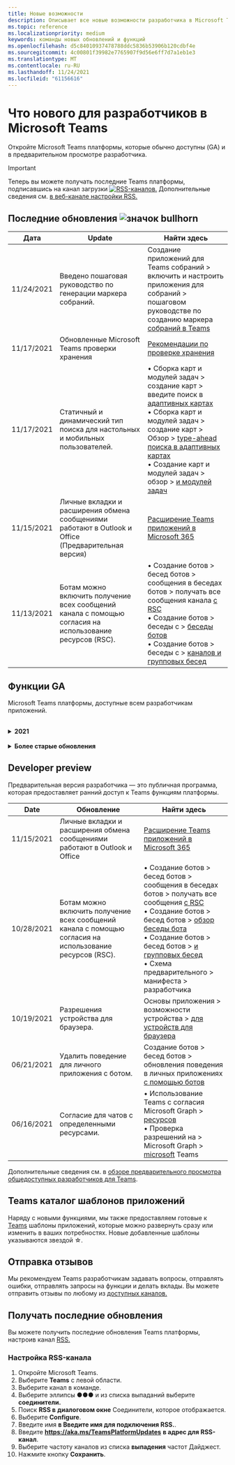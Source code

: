 ```yaml
---
title: Новые возможности
description: Описывает все новые возможности разработчика в Microsoft Teams
ms.topic: reference
ms.localizationpriority: medium
keywords: команды новых обновлений и функций
ms.openlocfilehash: d5c84010937478788ddc5836b53906b120cdbf4e
ms.sourcegitcommit: 4c00801f39982e7765907f9d56e6ff7d7a1eb1e3
ms.translationtype: MT
ms.contentlocale: ru-RU
ms.lasthandoff: 11/24/2021
ms.locfileid: "61156616"
---
```

# <a name="whats-new-for-developers-in-microsoft-teams"></a>Что нового для разработчиков в Microsoft Teams

Откройте Microsoft Teams платформы, которые обычно доступны (GA) и в предварительном просмотре разработчика.

> [!IMPORTANT]
> Теперь вы можете получать последние Teams платформы, подписавшись на канал загрузки [ ![ RSS-каналов.](~/assets/images/RSSfeeds.png)](https://aka.ms/TeamsPlatformUpdates) Дополнительные сведения см. [в веб-канале настройки RSS.](#get-latest-updates)

## <a name="latest-updates-bullhorn-icon"></a>Последние обновления ![значок bullhorn](~/assets/images/bullhorn.png)

| Дата | Update | Найти здесь  |
| --- | --- | --- |
| 11/24/2021| Введено пошаговая руководство по генерации маркера собраний. | Создание приложений для Teams собраний > включить и настроить приложения для собраний > пошаговом руководстве по созданию маркера [собраний в Teams](sbs-meeting-token-generator.yml)|
| 11/17/2021| Обновленные Microsoft Teams проверки хранения|[Рекомендации по проверке хранения](~/concepts/deploy-and-publish/appsource/prepare/teams-store-validation-guidelines.md)|
| 11/17/2021| Статичный и динамический тип поиска для настольных и мобильных пользователей.| • Сборка карт и модулей задач > создание карт > введите поиск в [адаптивных картах](task-modules-and-cards/cards/dynamic-search.md) </br> • Сборка карт и модулей задач > создание карт > Обзор >  [type-ahead поиска в адаптивных картах](task-modules-and-cards/what-are-cards.md#type-ahead-search-in-adaptive-cards) </br> • Создание карт и модулей задач > обзор > [и модулей задач](task-modules-and-cards/cards-and-task-modules.md)|
| 11/15/2021 | Личные вкладки и расширения обмена сообщениями работают в Outlook и Office (Предварительная версия) | [Расширение Teams приложений в Microsoft 365](~/m365-apps/overview.md) |
| 11/13/2021| Ботам можно включить получение всех сообщений канала с помощью согласия на использование ресурсов (RSC). | • Создание ботов > бесед ботов > сообщения в беседах ботов > получать все сообщения канала [с RSC](~/bots/how-to/conversations/channel-messages-with-rsc.md) </br> • Создание ботов > беседы с > [беседы ботов](~/bots/how-to/conversations/conversation-basics.md) </br> • Создание ботов > беседы с > [каналов и групповых бесед](~/bots/how-to/conversations/channel-and-group-conversations.md) |

## <a name="ga-features"></a>Функции GA

Microsoft Teams платформы, доступные всем разработчикам приложений.

<br>

<details>

<summary><b>2021</b></summary>

| **Date** | **Обновление** | **Найти здесь** |
| -------- | --------- | ----------------|
| 11/24/2021| Введено пошаговая руководство по генерации маркера собраний. | Создание приложений для Teams собраний > включить и настроить приложения для собраний > пошаговом руководстве по созданию маркера [собраний в Teams](sbs-meeting-token-generator.yml)|
|11/17/2021| Обновленные Microsoft Teams проверки хранения|[Рекомендации по проверке хранения](~/concepts/deploy-and-publish/appsource/prepare/teams-store-validation-guidelines.md)|
|11/17/2021| Статичный и динамический тип поиска для настольных и мобильных пользователей.| • Сборка карт и модулей задач > создание карт > введите поиск в [адаптивных картах](task-modules-and-cards/cards/dynamic-search.md) </br> • Сборка карт и модулей задач > создание карт > Обзор >  [type-ahead поиска в адаптивных картах](task-modules-and-cards/what-are-cards.md#type-ahead-search-in-adaptive-cards) </br> • Создание карт и модулей задач > обзор > [и модулей задач](task-modules-and-cards/cards-and-task-modules.md)|
|11/13/2021| Ботам можно включить получение всех сообщений канала с помощью согласия на использование ресурсов (RSC). | • Создание ботов > бесед ботов > сообщения в беседах ботов > получать все сообщения канала [с RSC](~/bots/how-to/conversations/channel-messages-with-rsc.md) </br> • Создание ботов > бесед ботов > [обзор беседы бота](~/bots/how-to/conversations/conversation-basics.md) </br> • Создание ботов > беседы с > [каналов и групповых бесед](~/bots/how-to/conversations/channel-and-group-conversations.md) |
|10/28/2021| Монетизация Teams приложения с помощью трансактируемых SaaS-предложений.| Распространение приложения > публикации в Teams магазине > Включите предложение [SaaS](~/concepts/deploy-and-publish/appsource/prepare/include-saas-offer.md) с Teams приложением |
|10/25/2021| Обновленный модуль Get started для Microsoft Teams документации разработчика с новой структурой и процедурами в пошаговом руководстве.| Начало работы > [с первого](get-started/get-started-overview.md) Teams приложения |
|10/21/2021| Добавьте `registerOnFocused` API для вкладок или личных приложений. | Создание вкладок > создание личных вкладок > API для вкладок [ `registerOnFocused` или личных приложений](tabs/how-to/create-personal-tab.md#add-registeronfocused-api-for-tabs-or-personal-apps) |
|10/20/2021| Этап собрания теперь доступен в ga. | Создание приложений для Teams собраний > включить и настроить приложения [для Teams собраний](apps-in-teams-meetings/enable-and-configure-your-app-for-teams-meetings.md) |
|10/20/2021| API сведений о собраниях и событиях Teams в режиме реального времени. | Создание приложений для Teams собраний > [создание приложений для Teams собраний](~/apps-in-teams-meetings/API-references.md#meeting-details-api) |
|10/18/2021| Вкладки связывают разгрузку и представление сцены. | Создание вкладок > [ссылок на разгрузку](tabs/tabs-link-unfurling.md) и представление сцены |
|10/08/2021| Новые методы разработки адаптивных карт. | Разработка компонентов > пользовательского интерфейса > [разработки](task-modules-and-cards/cards/design-effective-cards.md) адаптивных карт для Teams приложения |
|10/05/2021| Скрыть Teams приложение до тех пор, пока администратор не разрешит открыть приложение.| Разработка приложения > [скрыть Teams до утверждения администратором](concepts/design/enable-app-customization.md#hide-teams-app-until-admin-approves) |
|10/05/2021| Планирование приложений для Teams мобильных устройств. | Основы приложения > [вкладки для Teams мобильных устройств](concepts/design/plan-responsive-tabs-for-teams-mobile.md) |
|10/04/2021| Новый портал разработчиков для Teams для управления вашими Teams приложениями.| Средства и SDK > [портала разработчиков для Teams](concepts/build-and-test/teams-developer-portal.md) |
|09/21/2021|Teams поддерживает AAD объекта и upN в упоминаниях пользователей для ботов и входящих веб-ок.| • Создание карт и модулей задач > создание карт > AAD объекта и UPN в [упоминаемом пользователем](task-modules-and-cards/what-are-cards.md#support-for-aad-object-id-and-upn-in-user-mention) </br> • Сборка карт и модулей задач > сборка [>-Обзор](task-modules-and-cards/cards/cards-format.md#format-cards-with-markdown) |
|08/16/2021| Поддержка проверки входных данных для адаптивных карт (v1.3 для всех возможностей) и универсальных действий (v1.4 для карт, отправленных ботом). | • Адаптивные > карточки > [проверки ввода](/adaptive-cards/authoring-cards/input-validation)</br> • Создание карт и модулей задач > создание карт > Универсальные действия для адаптивных карт > Универсальные действия для адаптивных карт [v1.4](task-modules-and-cards/cards/universal-actions-for-adaptive-cards/overview.md) |
|08/30/2021| Функция Custom Together Mode совмещает участников в одну виртуальную сцену и помещает их видеопотоки в заранее.| Создание приложений для Teams собраний > [настраиваемой совместной сцены режима](~/apps-in-teams-meetings/teams-together-mode.md) |
|08/25/2021| Введено пошаговая руководство по созданию Teams бота с одним входом (SSO).| Добавление руководства > ботов > пошагово для создания Teams [бота с SSO](sbs-bots-with-sso.yml) |
|08/19/2021| Событие обновления установки, полученное при установке бота в поток беседы.| Создание ботов > бесед ботов > [событием обновления установки](bots/how-to/conversations/subscribe-to-conversation-events.md#installation-update-event) |
|08/12/2021|Создание вкладок с помощью адаптивных карт.| Создание вкладок > [создание вкладок с помощью адаптивных карт](tabs/how-to/build-adaptive-card-tabs.md) |
|08/04/2021|У вкладок больше не будет поля, связанные с их опытом.| Создание вкладок > [удаление полей вкладок](resources/removing-tab-margins.md) |
|07/08/2021|Teams добавляет поддержку приложений на собраниях. | Создание приложений для Teams собраний > [собраний](apps-in-teams-meetings/meeting-app-extensibility.md) |
|06/28/2021|Интеграция возможностей выборщика людей. | Интеграция с Teams > [интеграцией возможностей выборщика людей](concepts/device-capabilities/people-picker-capability.md) |  
|06/25/2021| Введено пошаговое руководство по отправке активных сообщений. | Создание ботов > ботов > активных сообщений > пошаговом руководстве по отправке проактивных [сообщений](sbs-send-proactive.yml) |
|06/09/2021| Представление сцены для изображений в адаптивных картах с `allowExpand` атрибутом.| Сборка карт и модулей задач > сборка > [представления stage для изображений в адаптивных картах](task-modules-and-cards/cards/cards-format.md#stage-view-for-images-in-adaptive-cards) |
|05/31/2021| Вкладки для беседы. | Создание вкладок > и продолжение бесед о [содержимом в вкладке](~/tabs/how-to/conversational-tabs.md) |
|05/24/2021| Обновленные Teams приложения с мобильными шаблонами. | Разработка приложения > [разработку Teams приложения](~/concepts/design/design-teams-app-overview.md) |
|05/13/2021| Добавлены сведения о mConnect и Skooler.| Интеграция с Teams > Moodle LMS > системы управления [обучением Moodle](resources/moodle-overview.md)|
|05/10/2021| Выпущен манифест приложения v1.10. | Схема манифеста > [манифеста](resources/schema/manifest-schema.md) |
|05/10/2021| Новая функция настройки приложения. | Разработка приложения > [включить оргии для настройки приложения](concepts/design/enable-app-customization.md) |
|05/07/2021| Глубокие ссылки для аудио- и видеозвонков в чате. | Интеграция с Teams > [глубокими ссылками](concepts/build-and-test/deep-links.md#deep-linking-to-an-audio-or-audio-video-call) |
|04/30/2021|Новые рекомендации по публикации приложений в Teams магазине. | • Публикация в Teams магазине > опубликовать приложение [в Teams магазине](concepts/deploy-and-publish/appsource/publish.md)</br> • Публикация в Teams магазине > [Teams проверки хранения](concepts/deploy-and-publish/appsource/prepare/teams-store-validation-guidelines.md) |
|04/29/2021 | Поддержка универсальных действий для адаптивных карт v1.4. | Сборка карт и модулей задач > создание карт > универсальных действий для адаптивных карт > универсальных действий [для адаптивных карт](task-modules-and-cards/cards/universal-actions-for-adaptive-cards/overview.md) |
|04/29/2021 | Пользовательские представления. | Сборка карт и модулей задач > создание > универсальных действий для адаптивных карт > [пользовательских представлений](task-modules-and-cards/cards/universal-actions-for-adaptive-cards/User-Specific-Views.md) |
|04/29/2021 | Последовательное рабочий процесс. | Сборка карт и модулей задач > создание карт > универсальных действий для адаптивных карт > [последовательного рабочего процесса](task-modules-and-cards/cards/universal-actions-for-adaptive-cards/Sequential-Workflows.md) |
|04/29/2021 | На сегодняшний день карты. | Сборка карт и модулей задач > сборка > универсальных действий для адаптивных карт > [До сегодняшних карт](task-modules-and-cards/cards/universal-actions-for-adaptive-cards/Up-To-Date-Views.md) |
|04/08/2021| Функция настройки приложения.| • Разработка обзоров приложений > [команд разработки](concepts/design/enable-app-customization.md)</br> • Средства и SDKs > [портал разработчика](concepts/build-and-test/teams-developer-portal.md) </br> • Схема манифеста > разработчика > [манифеста](resources/schema/manifest-schema-dev-preview.md) |
|03/18/2021| Примечание. Обновление до версии 4.10 или выше SDK Bot Framework, как мы начали с процесса амортизации для `TeamsInfo.getMembers` и `TeamsInfo.GetMembersAsync` . | Создание ботов > [изменений API ботов для членов команды и чата](resources/team-chat-member-api-changes.md) |
|03/05/2021|По умолчанию устанавливается область и возможности группы.| Распространение области > по умолчанию и [возможности групповой установки](concepts/deploy-and-publish/add-default-install-scope.md) |
|03/05/2021|Reorder personal app tabs. | Создание вкладок > [перенастройку вкладки чата в личных приложениях](tabs/how-to/create-personal-tab.md#reorder-static-personal-tabs) |
|03/04/2021|Маскировка сведений в адаптивных картах.| Сборка карт и модулей задач > создание карт > маскировки информации [в адаптивных картах](task-modules-and-cards/cards/cards-format.md#information-masking-in-adaptive-cards) |
|02/19/2021|Добавлены возможности расположения. <br/> Сведения о возможностях расположения добавляются в обзор возможностей устройства, разрешения родных устройств, интеграцию возможностей мультимедиа, а также файлы возможностей сканера QR или штрихкода.| • Основы приложения > возможности устройства > [Обзор](concepts/device-capabilities/device-capabilities-overview.md) </br> • Основы приложения > возможности устройства > [разрешения на запрос устройств](concepts/device-capabilities/native-device-permissions.md) </br> • Основы приложения > возможности устройства > [возможности интеграции мультимедиа](concepts/device-capabilities/mobile-camera-image-permissions.md) </br> • Основы приложения > возможности устройства > [интеграции QR или сканера штрихкодов](concepts/device-capabilities/qr-barcode-scanner-capability.md) </br> • Основы приложения > возможности устройства > [интеграции возможностей расположения](concepts/device-capabilities/location-capability.md) |
|02/18/2021|Добавлена возможность сканера QR или штрихкода. <br/> Сведения о возможностях сканера QR или штрихкодов добавляются в обзор возможностей устройства, разрешения на личные устройства и интеграцию файлов возможностей мультимедиа.| • Основы приложения > возможности устройства > [Обзор](concepts/device-capabilities/device-capabilities-overview.md) </br> • Основы приложения > возможности устройства > [разрешения на запрос устройств](concepts/device-capabilities/native-device-permissions.md) </br> • Основы приложения > возможности устройства > [возможности интеграции мультимедиа](concepts/device-capabilities/mobile-camera-image-permissions.md) </br> • Основы приложения > возможности устройства > [интеграции QR или сканера штрихкодов](concepts/device-capabilities/qr-barcode-scanner-capability.md) |
|02/09/2021|Добавлен обзор возможностей устройства. <br/> Сведения о возможностях микрофона добавляются в разрешения на родном устройстве и интегрируют файлы возможностей мультимедиа.|• Основы приложения > возможности устройства > [Обзор](concepts/device-capabilities/device-capabilities-overview.md) </br> Основы приложения > • Возможности устройства > [разрешения на запрос устройств](concepts/device-capabilities/native-device-permissions.md) </br> • Основы приложения > возможности устройства > [возможности интеграции мультимедиа](concepts/device-capabilities/mobile-camera-image-permissions.md)|

<br>

</details>

<br>

<details>
<summary><b>Более старые обновления</b></summary>

<details>
  
<summary><b>2020</b></summary>

| **Date** | **Обновление** | **Найти здесь** |
| -------- | --------- | ------------------ |
|11/30/2020|Интеграция платформы удостоверений с Teams набор средств и Visual Studio Code для вкладок.|[Проверка подлинности с одним входом с Teams набор средств и Visual Studio Code для вкладок](toolkit/visual-studio-code-tab-sso.md)|
|11/16/2020|Teams манифеста приложения, обновленного до версии 1.8.|[Справка: схема манифеста для Microsoft Teams](resources/schema/manifest-schema.md)|
|11/10/2020|Teams руководства по разработке ботов.|[Рекомендации по проектированию ботов](bots/design/bots.md)|
|09/30/2020|Теперь поддерживается отправка и получение файлов ботам на мобильных устройствах.|[Отправка и получение файлов через бот](resources/bot-v3/bots-files.md)|
|09/22/2020|Новые сведения для начала работы с Teams разработкой.|[Создание первого обзора Teams приложения](build-your-first-app/build-first-app-overview.md)|
|09/18/2020|Поддержка приложений для собраний Teams (Предварительная версия выпуска).|[Создание приложений для Teams собраний](apps-in-teams-meetings/create-apps-for-teams-meetings.md) и [приложений в Teams собраниях](apps-in-teams-meetings/teams-apps-in-meetings.md)|
|08/19/2020|Импорт Teams с помощью Microsoft Graph.|[Импорт сообщений из сторонних платформ в Teams с помощью Microsoft Graph](graph-api/import-messages/import-external-messages-to-teams.md)
|08/12/2020 |Поддержка адаптивных карт в входящий веб-сайт перенесена в ga.|[Отправка адаптивных карточек с помощью входящего веб-перехватчика](~/webhooks-and-connectors/how-to/connectors-using.md#send-adaptive-cards-using-an-incoming-webhook) |
|08/10/2020|Начало создания Teams приложений с помощью Visual Studio набор средств.|[Создание приложений с помощью Microsoft Teams набор средств и Visual Studio Code](toolkit/visual-studio-overview.md) |
|08/06/2020|Поддержка проверки подлинности tabs SSO.|[Разработка вкладки SSO Microsoft Teams](tabs/how-to/authentication/auth-aad-sso.md#develop-an-sso-microsoft-teams-tab) |
|07/27/2020 | Graph активных ботов и сообщений (Public Preview).|[Включить активную установку ботов и активный обмен сообщениями в Teams с microsoft Graph](graph-api/proactive-bots-and-messages/graph-proactive-bots-and-messages.md)|
|07/22/2020 |Обновления возможностей мобильных устройств.|[Запрос разрешений устройства для вкладки Microsoft Teams](concepts/device-capabilities/native-device-permissions.md) |
|07/20/2020|Teams app Validation Tool for AppSource submissions.|[Teams средство проверки приложений](concepts/deploy-and-publish/appsource/prepare/submission-checklist.md)
|07/15/2020|Создание виртуального помощника для Teams.|[Виртуальный помощник для Microsoft Teams](samples/virtual-assistant.md)|
|07/14/2020|Наружная документация по индикатору нагрузки.|[Отображение индикатора загрузки](tabs/how-to/create-tab-pages/content-page.md#show-a-native-loading-indicator)
|07/01/2020|Начало создания Teams приложений с помощью Visual Studio Code набор средств.|[Создание приложений с помощью Microsoft Teams набор средств и Visual Studio Code](toolkit/visual-studio-code-overview.md) |
|07/01/2020|Один вход для вкладок GA для Teams и настольных клиентов.|[Единый Sign-On (SSO)](tabs/how-to/authentication/auth-aad-sso.md)|
|06/05/2020| Схема манифеста обновлена до версии 1.7.| [Справка: схема манифеста для Microsoft Teams](resources/schema/manifest-schema.md)|
|05/18/2020|Интеграция Power Virtual Agents с Teams.|[Интеграция Power Virtual Agents чат-бота с Microsoft Teams](bots/how-to/add-power-virtual-agents-bot-to-teams.md)|
|04/01/2020|Интеграция систем WFM с соединитетелем Shifts для Teams.|[Microsoft Teams переключает соединители WFM](samples/shifts-wfm-connectors.md)
|03/24/2020 | Добавлена поддержка для получения одного участника беседы и дополнительная поддержка для получения страниц участников. | [Получите контекст Teams для вашего бота](~/bots/how-to/get-teams-context.md) |

<br>

</details>

<br>

<details>
  
<summary><b>2019</b></summary>

| **Date** | **Обновление** | **Найти здесь** |
| -------- | --------- | ------------------ |
| 12/26/2019 | Параметр полезной нагрузки, отправленной боту, больше не шифруется, что позволяет использовать это значение для создания глубоких ссылок `replyToId` на эти сообщения. Полезной нагрузки сообщения включают зашифрованные значения в параметре `legacy.replyToId` .  |
| 11/05/2019 | Один вход с помощью Teams JavaScript SDK. | [Единый вход](tabs/how-to/authentication/auth-aad-sso.md) |
| 10/31/2019 | Разговорные боты и документация по расширению обмена сообщениями обновлены с учетом SDK 4.6 Bot Framework. Документация по SDK v3 доступна в разделе Ресурсы. | Вся документация по расширению ботов и сообщений. |
| 10/31/2019 | Новая структура документации и рефакторинг основных статей. Пожалуйста, сообщайте о каких-либо мертвых ссылках или 404's, создав GitHub проблемы. | Все из них! |
| 09/13/2019 | Бот запроса устанавливается из расширения обмена сообщениями на основе действий. | [Инициировать действия с расширениями обмена сообщениями](resources/messaging-extension-v3/create-extensions.md#request-to-install-your-conversational-bot)
| 08/28/2019 | Поддержка частных каналов на вкладке и соединители. | [Получение контекста для вкладки](tabs/how-to/access-teams-context.md#retrieve-context-in-private-channels) |
| 06/20/2019 | Поделитесь внешним веб-сайтом с внешнего веб-сайта в Teams канал. | [Поделиться с Teams](~/share-to-teams.md) |
| 05/25/2019 | Ответьте сообщением бота из модуля задач. | [Отвечать сообщением бота из модуля задач](resources/messaging-extension-v3/create-extensions.md#respond-with-an-adaptive-card-message-sent-from-a-bot) |
| 05/25/2019 | Боты в групповых чатах. | [Взаимодействие с ботом в групповом чате или канале](~/concepts/bots/bot-conversations/bots-conv-channel.md) |
| 05/20/2019 | Локализация манифеста приложений. | [Локализация приложений](~/publishing/apps-localization.md) |
| 05/20/2019 | Действия сообщения. | [Действия сообщений](resources/messaging-extension-v3/create-extensions.md#action-type-message-extensions) |
| 05/20/2019 | Разгрузка ссылок (пользовательские предварительные просмотры URL-адресов). | [Развертывание ссылки](messaging-extensions/how-to/link-unfurling.md)|
| 05/06/2019 | Программа сертификации приложений для приложений магазина. | [Сертификация приложений](~/concepts/deploy-and-publish/appsource/post-publish/overview.md#complete-microsoft-365-certification) |
| 05/06/2019 | Шаблоны приложений теперь доступны. | [Шаблоны приложений](~/samples/app-templates.md) |
| 04/23/2019 | Расширения обмена сообщениями на основе действий теперь доступны. | [Расширения сообщений на основе действий](~/concepts/messaging-extensions/create-extensions.md) |
| 02/18/2019 | Создание глубоких ссылок на частный чат. | [Глубокая связь с чатом](concepts/build-and-test/deep-links.md#deep-linking-to-a-chat) |
| 01/23/2019 | Сведения о SKU и licenceType в контексте вкладки. | [Tab Context](~/concepts/tabs/tabs-context.md) |

<br>

</details>

<br>

<details>

<summary><b>2018</b></summary>

| **Date** | **Обновление** | **Найти здесь** |
| -------- | --------- | ------------------ |
| 11/12/2018 | Вкладки в групповом чате теперь доступны в выпущенной версии Teams. В рамках этой работы раздел вкладок был переработан для ясности.| [Настраиваемые вкладки](~/concepts/tabs/tabs-configurable.md) |
| 11/11/2018 | Начало работы для Node JS и для .NET/C# было обновлено, чтобы использовать App Studio в Teams, и был добавлен новый раздел о размещении приложений node Teams Azure. | Начало работы на платформе Microsoft Teams с [C#/.NET](~/get-started/get-started-dotnet-app-studio.md)и App Studio , начало работы на платформе Microsoft Teams с [Node JS](~/get-started/get-started-nodejs-app-studio.md)и App Studio , хост ваше приложение Teams узла в [Azure](~/get-started/get-started-nodejs-in-azure.md)|
| 11/09/2018 | Теперь можно создавать глубокие ссылки на частные чаты между пользователями. | [Глубокая связь с чатом](concepts/build-and-test/deep-links.md#deep-linking-to-a-chat) |
| 11/08/2018 | SharePoint Framework 1.7 отгружена и вместе с ней новая функция для использования вкладки Microsoft Teams в качестве SharePoint Framework веб-части. | [Вкладки в SharePoint](~/concepts/tabs/tabs-in-sharepoint.md) |
| 11/05/2018 | Была **выпущена** функция модуля задач. Модуль задач позволяет создавать в приложении модальные всплывающие Teams, как из ботов, так и из вкладок. В всплывающее всплывающее представление можно запустить собственный пользовательский код HTML/JavaScript, показать виджет на основе, например видео YouTube или Microsoft Stream, или отобразить `<iframe>` [адаптивную карту.](/adaptive-cards/) | [Обзор модуля задач,](~/concepts/task-modules/task-modules-overview.md) [модуль задач в вкладке,](~/concepts/task-modules/task-modules-tabs.md)  [модуль задач в ботах](~/concepts/task-modules/task-modules-bots.md) |
| 10/05/2018 | Информация по форматированию для карт была обновлена и протестирована в клиентах для настольных компьютеров, iOS и Android для Teams. | [Форматирование](~/concepts/cards/cards.md) [карт, карт](~/concepts/cards/cards-format.md) |
| 09/24/2018 | API вызовов и онлайн-собраний для Microsoft Graph были выпущены в бета-версии, и Teams приложения теперь могут взаимодействовать с пользователями с помощью голосовой связи и видео. | [Вызовы](~/concepts/calls-and-meetings/registering-calling-bot.md)и [онлайн-боты](~/concepts/calls-and-meetings/requirements-considerations-application-hosted-media-bots.md) [собраний,](~/concepts/calls-and-meetings/real-time-media-concepts.md)концепции мультимедиа в режиме реального [времени,](~/concepts/calls-and-meetings/registering-calling-bot.md)регистрация бота [вызова,](~/concepts/calls-and-meetings/debugging-local-testing-calling-meeting-bots.md)отладка и локальное тестирование, средства массовой информации с хостингом приложений, обработка входящих уведомлений о [вызове](~/concepts/calls-and-meetings/call-notifications.md) |
| 09/11/2018 | Страницы конфигурации вкладок теперь значительно выше. | [Дизайн вкладок](tabs/design/tabs.md) |
| 08/15/2018 | Адаптивные карты теперь поддерживаются в Teams.|[Действия адаптивной карты в Teams](task-modules-and-cards/cards/cards-reference.md#adaptive-card) |
| 08/10/2018 | Поддержка клиентов для DevTools.| [DevTools для Microsoft Teams настольного клиента](~/resources/dev-preview/developer-preview-tools.md)|
| 08/08/2018 | Расширения обмена сообщениями теперь поддерживают несколько команд. | [composeExtensions.commands](~/resources/schema/manifest-schema.md#composeextensionscommands)|
| 08/07/2018 | Конфигурация inline теперь поддерживается в соединители. Документация соединители также была пересмотрена и расширена для ясности.| [Соединители](~/concepts/connectors/connectors.md)|
| 08/06/2018 | Теперь бот может отправлять и получать файлы. | [Отправка и получение файлов через бот](~/bots/how-to/bots-filesv4.md)|
| 07/23/2018 | Сведения о повторной сертификации приложений добавлены в раздел Публикация. |[Разрешения манифеста](resources/schema/manifest-schema.md#permissions)|
| 07/16/2018 | На странице конфигурации вкладок выделено больше места. | [Страница конфигурации вкладок значительно выше](tabs/design/tabs.md)|
| 07/12/2018 | Сведения о гостевом доступе. | [Гостевой доступ в Microsoft Teams](/microsoftteams/guest-access#guest-access-overview)|
| 06/07/2018 | Добавлены Microsoft Teams каталога приложений клиента. | [Публикация приложения Microsoft Teams](~/publishing/apps-publish.md)|
| 05/29/2018 | Адаптивные карты поддерживаются в Teams. | [Действия адаптивной карты в Teams](task-modules-and-cards/cards/cards-reference.md) |
| 04/17/2018 | ReplyToID был добавлен в полезной нагрузке для действий `Invoke` и `MessageBack` карт. Это особенно полезно, если необходимо обновить сообщение, из которое пришло действие карты. | [Действия карточек](~/concepts/cards/cards-actions.md)|
| 04/12/2018 | Добавлена эта тема для отслеживания изменений в интерфейсе Teams программирования и этом наборе документации. | [Новые возможности](~/whats-new.md)|
| 04/10/2018 | Изменены URL-адреса проверки подлинности, чтобы последовательно использовать идентификацию клиента в пути. | [Поток проверки подлинности](~/concepts/authentication/auth-flow-tab.md)для tabs , [AAD проверки подлинности вкладок](~/concepts/authentication/auth-tab-AAD.md)|
| 04/06/2018 | Добавлены рекомендации по разработке для использования командного окна. |[Командный окне](~/resources/design/framework/command-box.md)|
| 04/02/2018 | Использование ботов для отправки уведомлений для приложения. |[Боты только для уведомлений](~/concepts/bots/bots-notification-only.md)|
| 03/27/2018 | Расширенная документация для активного обмена сообщениями. |[Начиная разговор](./concepts/bots/bot-conversations/bots-conv-proactive.md)|
| 03/15/2018 | Refactored documentation for cards. |[Карточки,](~/concepts/cards/cards.md) [действия карт,](~/concepts/cards/cards-actions.md) [форматирование карт,](~/concepts/cards/cards-format.md) [справочная карточка](~/concepts/cards/cards-reference.md)|
| 03/03/2018 | Добавлена документация Teams App Studio. |[Быстро разработайте приложения с Teams App Studio](~/get-started/get-started-app-studio.md), Используя библиотеку управления в App [Studio](~/get-started/app-studio-component-library.md)|
| 02/27/2018 | Добавлен пример кода для демонстрации метода AsTeamsChannelAccounts(). |[Получите контекст для бота](~/concepts/bots/bots-context.md)|
| 02/05/2018 | Добавлены темы для начала использования C#. |[Начало работы на платформе Microsoft Teams с использованием C#/.NET](./get-started/get-started-dotnet-app-studio.md)|

<br>

</details>
</details>

## <a name="developer-preview"></a>Developer preview

Предварительная версия разработчика — это публичная программа, которая предоставляет ранний доступ к Teams функциям платформы.  

| **Date** | **Обновление** | **Найти здесь** |
| -------- | --------- | ------------------ |
| 11/15/2021 | Личные вкладки и расширения обмена сообщениями работают в Outlook и Office | [Расширение Teams приложений в Microsoft 365](~/m365-apps/overview.md) |
|10/28/2021|Ботам можно включить получение всех сообщений канала с помощью согласия на использование ресурсов (RSC).| • Создание ботов > бесед ботов > сообщения в беседах ботов > получать все сообщения [с RSC](~/bots/how-to/conversations/channel-messages-with-rsc.md) </br> • Создание ботов > бесед ботов > [обзор беседы бота](~/bots/how-to/conversations/conversation-basics.md) </br> • Создание ботов > бесед ботов > [и групповых бесед](~/bots/how-to/conversations/channel-and-group-conversations.md) </br> • Схема предварительного > манифеста > [](~/resources/schema/manifest-schema-dev-preview.md) разработчика |
|10/19/2021|Разрешения устройства для браузера.| Основы приложения > возможности устройства > [для устройств для браузера](concepts/device-capabilities/browser-device-permissions.md) |
|06/21/2021|Удалить поведение для личного приложения с ботом.| Создание ботов > бесед ботов > обновления поведения в личных приложениях [с помощью ботов](bots/how-to/conversations/subscribe-to-conversation-events.md#uninstall-behavior-for-personal-app-with-bot)|
|06/16/2021| Согласие для чатов с определенными ресурсами.| • Использование Teams с согласия Microsoft Graph > [ресурсов](graph-api/rsc/resource-specific-consent.md) </br> • Проверка разрешений на > Microsoft Graph > [microsoft](graph-api/rsc/test-resource-specific-consent.md) Teams|

Дополнительные сведения см. в [обзоре предварительного просмотра общедоступных разработчиков для Teams](~/resources/dev-preview/developer-preview-intro.md).

## <a name="teams-app-template-catalog"></a>Teams каталог шаблонов приложений

Наряду с новыми функциями, мы также предоставляем готовые к [Teams](samples/app-templates.md) шаблоны приложений, которые можно развернуть сразу или изменить в ваших потребностях. Новые добавленные шаблоны указываются звездой ☆.

## <a name="submit-your-feedback"></a>Отправка отзывов

Мы рекомендуем Teams разработчикам задавать вопросы, отправлять ошибки, отправлять запросы на функции и делать вклады. Вы можете отправить отзывы по любому из [доступных каналов.](feedback.md)

## <a name="get-latest-updates"></a>Получать последние обновления

Вы можете получить последние обновления Teams платформы, настроив канал [RSS.](https://aka.ms/TeamsPlatformUpdates)

### <a name="to-configure-rss-feed"></a>Настройка RSS-канала

1. Откройте Microsoft Teams.
1. Выберите **Teams** с левой области.
1. Выберите канал в команде.
1. Выберите эллипсы &#x25CF;&#x25CF;&#x25CF; и из списка выпаданий выберите **соединители.**
1. Поиск **RSS в** **диалоговом окне** Соединители, которое отображается.
1. Выберите **Configure**.
1. Введите имя **в Введите имя для подключения RSS.**.
1. Введите **<https://aka.ms/TeamsPlatformUpdates>** **в адрес для RSS-канал**.
1. Выберите частоту каналов из списка **выпадения** частот Дайджест.
1. Нажмите кнопку **Сохранить**.
